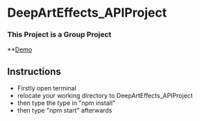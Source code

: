 # DeepArtEffects_APIProject

### This Project is a Group Project

**[Demo](https://deepartseffect.vercel.app/)


## Instructions
- Firstly open terminal
- relocate your working directory to DeepArtEffects_APIProject
- then type the type in "npm install"
- then type "npm start" afterwards

